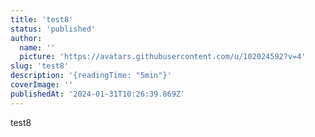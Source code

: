 ```yaml
---
title: 'test8'
status: 'published'
author:
  name: ''
  picture: 'https://avatars.githubusercontent.com/u/102024592?v=4'
slug: 'test8'
description: '{readingTime: "5min"}'
coverImage: ''
publishedAt: '2024-01-31T10:26:39.869Z'
---
```


test8